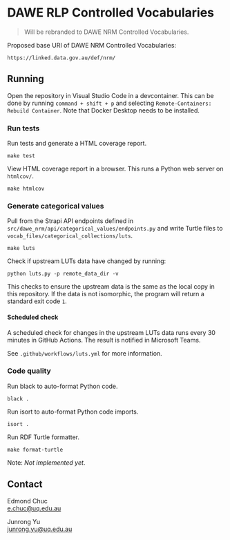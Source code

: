 # DAWE RLP Controlled Vocabularies

> Will be rebranded to DAWE NRM Controlled Vocabularies.

Proposed base URI of DAWE NRM Controlled Vocabularies:

```
https://linked.data.gov.au/def/nrm/
```

## Running

Open the repository in Visual Studio Code in a devcontainer. This can be done by running `command + shift + p` and selecting `Remote-Containers: Rebuild Container`. Note that Docker Desktop needs to be installed.

### Run tests

Run tests and generate a HTML coverage report.

```
make test
```

View HTML coverage report in a browser. This runs a Python web server on `htmlcov/`.

```
make htmlcov
```

### Generate categorical values

Pull from the Strapi API endpoints defined in `src/dawe_nrm/api/categorical_values/endpoints.py` and write Turtle files to `vocab_files/categorical_collections/luts`.

```
make luts
```

Check if upstream LUTs data have changed by running:

```
python luts.py -p remote_data_dir -v
```

This checks to ensure the upstream data is the same as the local copy in this repository. If the data is not isomorphic, the program will return a standard exit code `1`.

#### Scheduled check

A scheduled check for changes in the upstream LUTs data runs every 30 minutes in GitHub Actions. The result is notified in Microsoft Teams.

See `.github/workflows/luts.yml` for more information.

### Code quality

Run black to auto-format Python code.

```
black .
```

Run isort to auto-format Python code imports.

```
isort .
```

Run RDF Turtle formatter.

```
make format-turtle
```

Note: _Not implemented yet_.

## Contact

Edmond Chuc  
e.chuc@uq.edu.au

Junrong Yu  
junrong.yu@uq.edu.au
